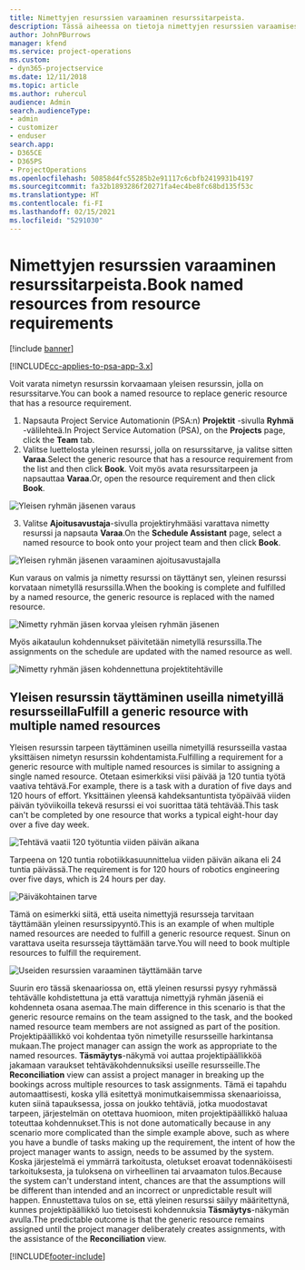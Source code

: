 ```yaml
---
title: Nimettyjen resurssien varaaminen resurssitarpeista.
description: Tässä aiheessa on tietoja nimettyjen resurssien varaamisesta yleistä resurssitarvetta varten.
author: JohnPBurrows
manager: kfend
ms.service: project-operations
ms.custom:
- dyn365-projectservice
ms.date: 12/11/2018
ms.topic: article
ms.author: ruhercul
audience: Admin
search.audienceType:
- admin
- customizer
- enduser
search.app:
- D365CE
- D365PS
- ProjectOperations
ms.openlocfilehash: 50858d4fc55285b2e91117c6cbfb2419931b4197
ms.sourcegitcommit: fa32b1893286f20271fa4ec4be8fc68bd135f53c
ms.translationtype: HT
ms.contentlocale: fi-FI
ms.lasthandoff: 02/15/2021
ms.locfileid: "5291030"
---
```

# <a name="book-named-resources-from-resource-requirements"></a><span data-ttu-id="51de0-103">Nimettyjen resurssien varaaminen resurssitarpeista.</span><span class="sxs-lookup"><span data-stu-id="51de0-103">Book named resources from resource requirements</span></span>

[!include [banner](../includes/psa-now-project-operations.md)]

[!INCLUDE[cc-applies-to-psa-app-3.x](../includes/cc-applies-to-psa-app-3x.md)]

<span data-ttu-id="51de0-104">Voit varata nimetyn resurssin korvaamaan yleisen resurssin, jolla on resurssitarve.</span><span class="sxs-lookup"><span data-stu-id="51de0-104">You can book a named resource to replace generic resource that has a resource requirement.</span></span>

1. <span data-ttu-id="51de0-105">Napsauta Project Service Automationin (PSA:n) **Projektit** -sivulla **Ryhmä** -välilehteä.</span><span class="sxs-lookup"><span data-stu-id="51de0-105">In Project Service Automation (PSA), on the **Projects** page, click the **Team** tab.</span></span>
2. <span data-ttu-id="51de0-106">Valitse luettelosta yleinen resurssi, jolla on resurssitarve, ja valitse sitten **Varaa**.</span><span class="sxs-lookup"><span data-stu-id="51de0-106">Select the generic resource that has a resource requirement from the list and then click **Book**.</span></span> <span data-ttu-id="51de0-107">Voit myös avata resurssitarpeen ja napsauttaa **Varaa**.</span><span class="sxs-lookup"><span data-stu-id="51de0-107">Or, open the resource requirement and then click **Book**.</span></span>


![Yleisen ryhmän jäsenen varaus](media/RM-how-to-14.png)


3. <span data-ttu-id="51de0-109">Valitse **Ajoitusavustaja**-sivulla projektiryhmääsi varattava nimetty resurssi ja napsauta **Varaa**.</span><span class="sxs-lookup"><span data-stu-id="51de0-109">On the **Schedule Assistant** page, select a named resource to book onto your project team and then click **Book**.</span></span>

![Yleisen ryhmän jäsenen varaaminen ajoitusavustajalla](media/RM-how-to-15.png)

<span data-ttu-id="51de0-111">Kun varaus on valmis ja nimetty resurssi on täyttänyt sen, yleinen resurssi korvataan nimetyllä resurssilla.</span><span class="sxs-lookup"><span data-stu-id="51de0-111">When the booking is complete and fulfilled by a named resource, the generic resource is replaced with the named resource.</span></span>

![Nimetty ryhmän jäsen korvaa yleisen ryhmän jäsenen](media/RM-how-to-16.png)

<span data-ttu-id="51de0-113">Myös aikataulun kohdennukset päivitetään nimetyllä resurssilla.</span><span class="sxs-lookup"><span data-stu-id="51de0-113">The assignments on the schedule are updated with the named resource as well.</span></span>

![Nimetty ryhmän jäsen kohdennettuna projektitehtäville](media/RM-how-to-17.png)

## <a name="fulfill-a-generic-resource-with-multiple-named-resources"></a><span data-ttu-id="51de0-115">Yleisen resurssin täyttäminen useilla nimetyillä resursseilla</span><span class="sxs-lookup"><span data-stu-id="51de0-115">Fulfill a generic resource with multiple named resources</span></span>
<span data-ttu-id="51de0-116">Yleisen resurssin tarpeen täyttäminen useilla nimetyillä resursseilla vastaa yksittäisen nimetyn resurssin kohdentamista.</span><span class="sxs-lookup"><span data-stu-id="51de0-116">Fulfilling a requirement for a generic resource with multiple named resources is similar to assigning a single named resource.</span></span> <span data-ttu-id="51de0-117">Otetaan esimerkiksi viisi päivää ja 120 tuntia työtä vaativa tehtävä.</span><span class="sxs-lookup"><span data-stu-id="51de0-117">For example, there is a task with a duration of five days and 120 hours of effort.</span></span> <span data-ttu-id="51de0-118">Yksittäinen yleensä kahdeksantuntista työpäivää viiden päivän työviikoilla tekevä resurssi ei voi suorittaa tätä tehtävää.</span><span class="sxs-lookup"><span data-stu-id="51de0-118">This task can't be completed by one resource that works a typical eight-hour day over a five day week.</span></span> 

![Tehtävä vaatii 120 työtuntia viiden päivän aikana](media/RM-how-to-21.png)

<span data-ttu-id="51de0-120">Tarpeena on 120 tuntia robotiikkasuunnittelua viiden päivän aikana eli 24 tuntia päivässä.</span><span class="sxs-lookup"><span data-stu-id="51de0-120">The requirement is for 120 hours of robotics engineering over five days, which is 24 hours per day.</span></span>

![Päiväkohtainen tarve](media/RM-how-to-22.png)

<span data-ttu-id="51de0-122">Tämä on esimerkki siitä, että useita nimettyjä resursseja tarvitaan täyttämään yleinen resurssipyyntö.</span><span class="sxs-lookup"><span data-stu-id="51de0-122">This is an example of when multiple named resources are needed to fulfill a generic resource request.</span></span> <span data-ttu-id="51de0-123">Sinun on varattava useita resursseja täyttämään tarve.</span><span class="sxs-lookup"><span data-stu-id="51de0-123">You will need to book multiple resources to fulfill the requirement.</span></span>

![Useiden resurssien varaaminen täyttämään tarve](media/RM-how-to-23.png)

<span data-ttu-id="51de0-125">Suurin ero tässä skenaariossa on, että yleinen resurssi pysyy ryhmässä tehtävälle kohdistettuna ja että varattuja nimettyjä ryhmän jäseniä ei kohdenneta osana asemaa.</span><span class="sxs-lookup"><span data-stu-id="51de0-125">The main difference in this scenario is that the generic resource remains on the team assigned to the task, and the booked named resource team members are not assigned as part of the position.</span></span> <span data-ttu-id="51de0-126">Projektipäällikkö voi kohdentaa työn nimetyille resursseille harkintansa mukaan.</span><span class="sxs-lookup"><span data-stu-id="51de0-126">The project manager can assign the work as appropriate to the named resources.</span></span> <span data-ttu-id="51de0-127">**Täsmäytys**-näkymä voi auttaa projektipäällikköä jakamaan varaukset tehtäväkohdennuksiksi useille resursseille.</span><span class="sxs-lookup"><span data-stu-id="51de0-127">The **Reconciliation** view can assist a project manager in breaking up the bookings across multiple resources to task assignments.</span></span> <span data-ttu-id="51de0-128">Tämä ei tapahdu automaattisesti, koska yllä esitettyä monimutkaisemmissa skenaarioissa, kuten siinä tapauksessa, jossa on joukko tehtäviä, jotka muodostavat tarpeen, järjestelmän on otettava huomioon, miten projektipäällikkö haluaa toteuttaa kohdennukset.</span><span class="sxs-lookup"><span data-stu-id="51de0-128">This is not done automatically because in any scenario more complicated than the simple example above, such as where you have a bundle of tasks making up the requirement, the intent of how the project manager wants to assign, needs to be assumed by the system.</span></span> <span data-ttu-id="51de0-129">Koska järjestelmä ei ymmärrä tarkoitusta, oletukset eroavat todennäköisesti tarkoituksesta, ja tuloksena on virheellinen tai arvaamaton tulos.</span><span class="sxs-lookup"><span data-stu-id="51de0-129">Because the system can't understand intent, chances are that the assumptions will be different than intended and an incorrect or unpredictable result will happen.</span></span> <span data-ttu-id="51de0-130">Ennustettava tulos on se, että yleinen resurssi säilyy määritettynä, kunnes projektipäällikkö luo tietoisesti kohdennuksia **Täsmäytys**-näkymän avulla.</span><span class="sxs-lookup"><span data-stu-id="51de0-130">The predictable outcome is that the generic resource remains assigned until the project manager deliberately creates assignments, with the assistance of the **Reconciliation** view.</span></span>




[!INCLUDE[footer-include](../includes/footer-banner.md)]